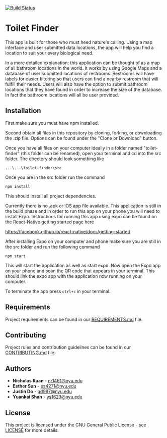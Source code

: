 [![Build Status](https://travis-ci.com/nyu-software-engineering/toilet-finder.svg?branch=master)](https://travis-ci.com/nyu-software-engineering/toilet-finder)
# Toilet Finder
This app is built for those who must heed nature's calling. Using a map interface and user submitted data locations, the app 
will help you find a location to suit your every biological need.

In a more detailed explanation; this application can be thought of as a map of all bathroom locations in the world. It works by using Google Maps and a database of user submitted locations of restrooms. Restrooms will have labels for easier filtering so that users can find a nearby restroom that will fulfill their needs. Users will also have the option to submit bathroom locations that they have found in order to increase the size of the database. In fact the bathroom locations will all be user provided. 

## Installation
First make sure you must have npm installed.

Second obtain all files in this repository by cloning, forking, or downloading the .zip file. Options can be found under the "Clone or Download" button.

Once you have all files on your computer ideally in a folder named "toilet-finder" (this folder can be renamed), open your terminal and cd into the src folder. The directory should look something like 

```...\...\toilet-finder\src```

Once you are in the src folder run the command

```npm install```

This should install all project dependencies.

Currently there is no .apk or iOS app file available. This application is still in the build phase and in order to run this app on your phone you will need to install Expo. Instructions for running this app using expo can be found on the React-Native getting started page here 

<https://facebook.github.io/react-native/docs/getting-started>

After installing Expo on your computer and phone make sure you are still in the src folder and run the following command

```npm start```

This will start the application as well as start expo. Now open the Expo app on your phone and scan the QR code that appears in your terminal. This should link the expo app with the application now running on your computer.

To terminate the app press `ctrl+c` in your terminal.

## Requirements
Project requirements can be found in our [REQUIREMENTS.md](REQUIREMENTS.md) file.

## Contributing
Project rules and contribution guidelines can be found in our [CONTRIBUTING.md](CONTRIBUTING.md) file.

## Authors
* **Nicholas Ruan** - nr1461@nyu.edu
* **Esther Sun** - es4271@nyu.edu
* **Justin Do** - gd997@nyu.edu
* **Yuankai Shan** - ys1623@nyu.edu

## License
This project is licensed under the GNU General Public License - see [LICENSE](LICENSE) for more details.

